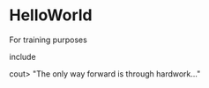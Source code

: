 # HelloWorld
For training purposes

include <iostream>

cout> "The only way forward is through hardwork..."
